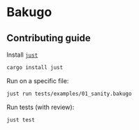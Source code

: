 # Bakugo

## Contributing guide

Install [`just`](https://github.com/casey/just#installation)
```bash
cargo install just
```

Run on a specific file:
```bash
just run tests/examples/01_sanity.bakugo
```

Run tests (with review):
```bash
just test
```
